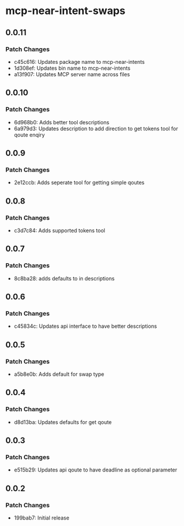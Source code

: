 # mcp-near-intent-swaps

## 0.0.11

### Patch Changes

- c45c616: Updates package name to mcp-near-intents
- 1d308ef: Updates bin name to mcp-near-intents
- a13f907: Updates MCP server name across files

## 0.0.10

### Patch Changes

- 6d968b0: Adds better tool descriptions
- 6a979d3: Updates description to add direction to get tokens tool for qoute enqiry

## 0.0.9

### Patch Changes

- 2e12ccb: Adds seperate tool for getting simple qoutes

## 0.0.8

### Patch Changes

- c3d7c84: Adds supported tokens tool

## 0.0.7

### Patch Changes

- 8c8ba28: adds defaults to in descriptions

## 0.0.6

### Patch Changes

- c45834c: Updates api interface to have better descriptions

## 0.0.5

### Patch Changes

- a5b8e0b: Adds default for swap type

## 0.0.4

### Patch Changes

- d8d13ba: Updates defaults for get qoute

## 0.0.3

### Patch Changes

- e515b29: Updates api qoute to have deadline as optional parameter

## 0.0.2

### Patch Changes

- 199bab7: Initial release
